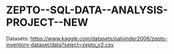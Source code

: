 # ZEPTO--SQL-DATA--ANALYSIS-PROJECT--NEW
Datasets: https://www.kaggle.com/datasets/palvinder2006/zepto-inventory-dataset/data?select=zepto_v2.csv
